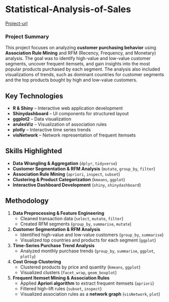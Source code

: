 # Statistical-Analysis-of-Sales

[Project-url](https://swintabel.github.io/Statistical-Analysis-of-Sales/sales.html)

### Project Summary

This project focuses on analyzing **customer purchasing behavior** using **Association Rule Mining** and RFM (Recency, Frequency, and Monetary) analysis. The goal was to identify high-value and low-value customer segments, uncover frequent itemsets, and gain insights into the most popular products purchased by each segment. The analysis also included visualizations of trends, such as dominant countries for customer segments and the top products bought by high and low-value customers.

## **Key Technologies**

- **R & Shiny** – Interactive web application development
- **Shinydashboard** – UI components for structured layout
- **ggplot2** – Data visualization
- **arulesViz** – Visualization of association rules
- **plotly** – Interactive time series trends
- **visNetwork** – Network representation of frequent itemsets

## **Skills Highlighted**

- **Data Wrangling & Aggregation** (`dplyr`, `tidyverse`)
- **Customer Segmentation & RFM Analysis** (`mutate`, `group_by`, `filter`)
- **Association Rule Mining** (`apriori`, `inspect`, `subset`)
- **Clustering & Product Categorization** (`kmeans`, `ggplot`)
- **Interactive Dashboard Development** (`shiny`, `shinydashboard`)

## **Methodology**

1. **Data Preprocessing & Feature Engineering**
    - Cleaned transaction data (`select`, `mutate`, `filter`)
    - Created RFM segments (`group_by`, `summarise`, `mutate`)
2. **Customer Segmentation & RFM Analysis**
    - Identified high-value and low-value customers (`group_by`, `summarise`)
    - Visualized top countries and products for each segment (`ggplot`)
3. **Time-Series Purchase Trend Analysis**
    - Analyzed monthly purchase trends (`group_by`, `summarise`, `ggplot`, `plotly`)
4. **Cost Group Clustering**
    - Clustered products by price and quantity (`kmeans`, `ggplot`)
    - Visualized clusters (`facet_wrap`, `geom_boxplot`)
5. **Frequent Itemset Mining & Association Rules**
    - Applied **Apriori algorithm** to extract frequent itemsets (`apriori`)
    - Filtered high-lift rules (`subset`, `inspect`)
    - Visualized association rules as a **network graph** (`visNetwork`, `plot`)
